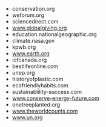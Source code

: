 - conservation.org
- weforum.org
- sciencedirect.com
- www.globalgiving.org
- education.nationalgeographic.org
- climate.nasa.gov
- kpwb.org
- www.earth.org
- icfcanada.org
- bestlifeonline.com
- unep.org
- historyofplastic.com
- ecofriendlyhabits.com
- sustainablility-success.com
- www.conserve-energy-future.com
- onetreeplanted.org
- www.theworldcounts.com
- www.un.org
